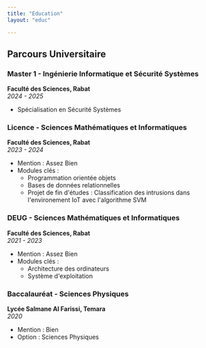 ```yaml
---
title: "Education"
layout: "educ"

---
```



##  Parcours Universitaire

### Master 1 - Ingénierie Informatique et Sécurité Systèmes  
**Faculté des Sciences, Rabat**  
*2024 - 2025*  
- Spécialisation en Sécurité Systèmes   
 

### Licence - Sciences Mathématiques et Informatiques  
**Faculté des Sciences, Rabat**  
*2023 - 2024*  
- Mention : Assez Bien  
- Modules clés :  
  - Programmation orientée objets  
  - Bases de données relationnelles  
  - Projet de fin d'études :  Classification des intrusions dans l'environement IoT
 avec l'algorithme SVM

### DEUG - Sciences Mathématiques et Informatiques  
**Faculté des Sciences, Rabat**  
*2021 - 2023*  
- Mention : Assez Bien  
- Modules clés :  
  - Architecture des ordinateurs  
  - Système d'exploitation
  
### Baccalauréat - Sciences Physiques  
**Lycée Salmane Al Farissi, Temara**  
*2020*  
- Mention : Bien  
- Option : Sciences Physiques   